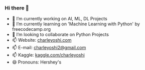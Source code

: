### Hi there 👋

- 🔭 I’m currently working on AI, ML, DL Projects
- 🌱 I’m currently learning on 'Machine Learning with Python' by freecodecamp.org
- 👯 I’m looking to collaborate on Python Projects
- 📫 Website: [charleyoshi.com](https://charleyoshi.com/)
- 📫 E-mail: charleyoshi2@gmail.com
- 📫 Kaggle: [kaggle.com/charleyoshi](https://www.kaggle.com/charleyoshi)
- 😄 Pronouns: Hershey's


<!--
**charleyoshi/charleyoshi** is a ✨ _special_ ✨ repository because its `README.md` (this file) appears on your GitHub profile.

Here are some ideas to get you started:

- 🔭 I’m currently working on a Flutter App for on-demand business
- 🌱 I’m currently learning AI, data analysis, ML
- 👯 I’m looking to collaborate on Python Projects
- 🤔 I’m looking for help with ...
- 💬 Ask me about ...
- 📫 How to reach me: charleyoshi2@gmail.com
- 😄 Pronouns: Hershey's
- ⚡ Fun fact: ...
-->
